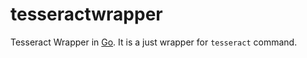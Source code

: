 # tesseractwrapper

Tesseract Wrapper in [Go](https://go.dev). It is a just wrapper for `tesseract` command.
